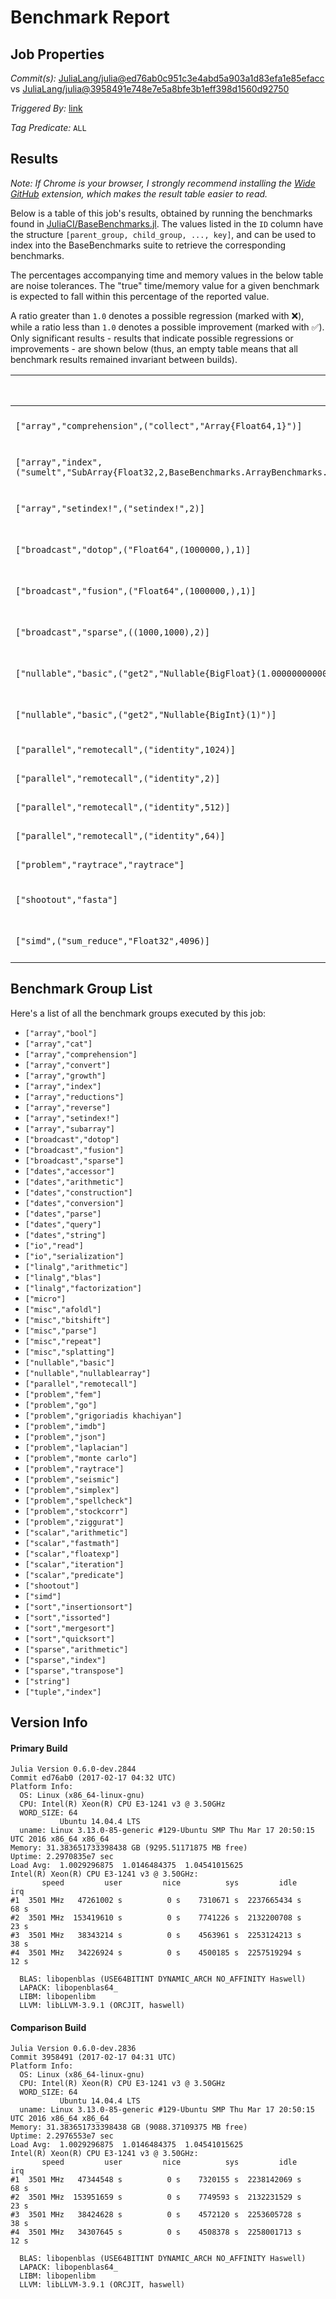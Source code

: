 # Benchmark Report

## Job Properties

*Commit(s):* [JuliaLang/julia@ed76ab0c951c3e4abd5a903a1d83efa1e85efacc](https://github.com/JuliaLang/julia/commit/ed76ab0c951c3e4abd5a903a1d83efa1e85efacc) vs [JuliaLang/julia@3958491e748e7e5a8bfe3b1eff398d1560d92750](https://github.com/JuliaLang/julia/commit/3958491e748e7e5a8bfe3b1eff398d1560d92750)

*Triggered By:* [link](https://github.com/JuliaLang/julia/pull/20593#issuecomment-280584323)

*Tag Predicate:* `ALL`

## Results

*Note: If Chrome is your browser, I strongly recommend installing the [Wide GitHub](https://chrome.google.com/webstore/detail/wide-github/kaalofacklcidaampbokdplbklpeldpj?hl=en)
extension, which makes the result table easier to read.*

Below is a table of this job's results, obtained by running the benchmarks found in
[JuliaCI/BaseBenchmarks.jl](https://github.com/JuliaCI/BaseBenchmarks.jl). The values
listed in the `ID` column have the structure `[parent_group, child_group, ..., key]`,
and can be used to index into the BaseBenchmarks suite to retrieve the corresponding
benchmarks.

The percentages accompanying time and memory values in the below table are noise tolerances. The "true"
time/memory value for a given benchmark is expected to fall within this percentage of the reported value.

A ratio greater than `1.0` denotes a possible regression (marked with :x:), while a ratio less
than `1.0` denotes a possible improvement (marked with :white_check_mark:). Only significant results - results
that indicate possible regressions or improvements - are shown below (thus, an empty table means that all
benchmark results remained invariant between builds).

| ID | time ratio | memory ratio |
|----|------------|--------------|
| `["array","comprehension",("collect","Array{Float64,1}")]` | 0.75 (15%) :white_check_mark: | 1.00 (1%)  |
| `["array","index",("sumelt","SubArray{Float32,2,BaseBenchmarks.ArrayBenchmarks.ArrayLS{Float32,3},Tuple{Int64,Base.Slice{Base.OneTo{Int64}},Base.Slice{Base.OneTo{Int64}}},false}")]` | 1.51 (50%) :x: | 1.00 (1%)  |
| `["array","setindex!",("setindex!",2)]` | 0.75 (15%) :white_check_mark: | 1.00 (1%)  |
| `["broadcast","dotop",("Float64",(1000000,),1)]` | 0.74 (15%) :white_check_mark: | 1.00 (1%)  |
| `["broadcast","fusion",("Float64",(1000000,),1)]` | 0.73 (15%) :white_check_mark: | 1.00 (1%)  |
| `["broadcast","sparse",((1000,1000),2)]` | 0.82 (15%) :white_check_mark: | 1.00 (1%)  |
| `["nullable","basic",("get2","Nullable{BigFloat}(1.000000000000000000000000000000000000000000000000000000000000000000000000000000)")]` | 1.90 (60%) :x: | 1.00 (1%)  |
| `["nullable","basic",("get2","Nullable{BigInt}(1)")]` | 1.90 (60%) :x: | 1.00 (1%)  |
| `["parallel","remotecall",("identity",1024)]` | 0.94 (15%)  | 0.99 (1%) :white_check_mark: |
| `["parallel","remotecall",("identity",2)]` | 0.94 (15%)  | 0.99 (1%) :white_check_mark: |
| `["parallel","remotecall",("identity",512)]` | 0.95 (15%)  | 0.99 (1%) :white_check_mark: |
| `["parallel","remotecall",("identity",64)]` | 0.94 (15%)  | 0.99 (1%) :white_check_mark: |
| `["problem","raytrace","raytrace"]` | 1.11 (15%)  | 1.02 (1%) :x: |
| `["shootout","fasta"]` | 0.78 (15%) :white_check_mark: | 1.00 (1%)  |
| `["simd",("sum_reduce","Float32",4096)]` | 1.23 (20%) :x: | 1.00 (1%)  |

## Benchmark Group List

Here's a list of all the benchmark groups executed by this job:

- `["array","bool"]`
- `["array","cat"]`
- `["array","comprehension"]`
- `["array","convert"]`
- `["array","growth"]`
- `["array","index"]`
- `["array","reductions"]`
- `["array","reverse"]`
- `["array","setindex!"]`
- `["array","subarray"]`
- `["broadcast","dotop"]`
- `["broadcast","fusion"]`
- `["broadcast","sparse"]`
- `["dates","accessor"]`
- `["dates","arithmetic"]`
- `["dates","construction"]`
- `["dates","conversion"]`
- `["dates","parse"]`
- `["dates","query"]`
- `["dates","string"]`
- `["io","read"]`
- `["io","serialization"]`
- `["linalg","arithmetic"]`
- `["linalg","blas"]`
- `["linalg","factorization"]`
- `["micro"]`
- `["misc","afoldl"]`
- `["misc","bitshift"]`
- `["misc","parse"]`
- `["misc","repeat"]`
- `["misc","splatting"]`
- `["nullable","basic"]`
- `["nullable","nullablearray"]`
- `["parallel","remotecall"]`
- `["problem","fem"]`
- `["problem","go"]`
- `["problem","grigoriadis khachiyan"]`
- `["problem","imdb"]`
- `["problem","json"]`
- `["problem","laplacian"]`
- `["problem","monte carlo"]`
- `["problem","raytrace"]`
- `["problem","seismic"]`
- `["problem","simplex"]`
- `["problem","spellcheck"]`
- `["problem","stockcorr"]`
- `["problem","ziggurat"]`
- `["scalar","arithmetic"]`
- `["scalar","fastmath"]`
- `["scalar","floatexp"]`
- `["scalar","iteration"]`
- `["scalar","predicate"]`
- `["shootout"]`
- `["simd"]`
- `["sort","insertionsort"]`
- `["sort","issorted"]`
- `["sort","mergesort"]`
- `["sort","quicksort"]`
- `["sparse","arithmetic"]`
- `["sparse","index"]`
- `["sparse","transpose"]`
- `["string"]`
- `["tuple","index"]`

## Version Info

#### Primary Build

```
Julia Version 0.6.0-dev.2844
Commit ed76ab0 (2017-02-17 04:32 UTC)
Platform Info:
  OS: Linux (x86_64-linux-gnu)
  CPU: Intel(R) Xeon(R) CPU E3-1241 v3 @ 3.50GHz
  WORD_SIZE: 64
           Ubuntu 14.04.4 LTS
  uname: Linux 3.13.0-85-generic #129-Ubuntu SMP Thu Mar 17 20:50:15 UTC 2016 x86_64 x86_64
Memory: 31.383651733398438 GB (9295.51171875 MB free)
Uptime: 2.2970835e7 sec
Load Avg:  1.0029296875  1.0146484375  1.04541015625
Intel(R) Xeon(R) CPU E3-1241 v3 @ 3.50GHz: 
       speed         user         nice          sys         idle          irq
#1  3501 MHz   47261002 s          0 s    7310671 s  2237665434 s         68 s
#2  3501 MHz  153419610 s          0 s    7741226 s  2132200708 s         23 s
#3  3501 MHz   38343214 s          0 s    4563961 s  2253124213 s         38 s
#4  3501 MHz   34226924 s          0 s    4500185 s  2257519294 s         12 s

  BLAS: libopenblas (USE64BITINT DYNAMIC_ARCH NO_AFFINITY Haswell)
  LAPACK: libopenblas64_
  LIBM: libopenlibm
  LLVM: libLLVM-3.9.1 (ORCJIT, haswell)

```

#### Comparison Build

```
Julia Version 0.6.0-dev.2836
Commit 3958491 (2017-02-17 04:31 UTC)
Platform Info:
  OS: Linux (x86_64-linux-gnu)
  CPU: Intel(R) Xeon(R) CPU E3-1241 v3 @ 3.50GHz
  WORD_SIZE: 64
           Ubuntu 14.04.4 LTS
  uname: Linux 3.13.0-85-generic #129-Ubuntu SMP Thu Mar 17 20:50:15 UTC 2016 x86_64 x86_64
Memory: 31.383651733398438 GB (9088.37109375 MB free)
Uptime: 2.2976553e7 sec
Load Avg:  1.0029296875  1.0146484375  1.04541015625
Intel(R) Xeon(R) CPU E3-1241 v3 @ 3.50GHz: 
       speed         user         nice          sys         idle          irq
#1  3501 MHz   47344548 s          0 s    7320155 s  2238142069 s         68 s
#2  3501 MHz  153951659 s          0 s    7749593 s  2132231529 s         23 s
#3  3501 MHz   38424628 s          0 s    4572120 s  2253605728 s         38 s
#4  3501 MHz   34307645 s          0 s    4508378 s  2258001713 s         12 s

  BLAS: libopenblas (USE64BITINT DYNAMIC_ARCH NO_AFFINITY Haswell)
  LAPACK: libopenblas64_
  LIBM: libopenlibm
  LLVM: libLLVM-3.9.1 (ORCJIT, haswell)

```
